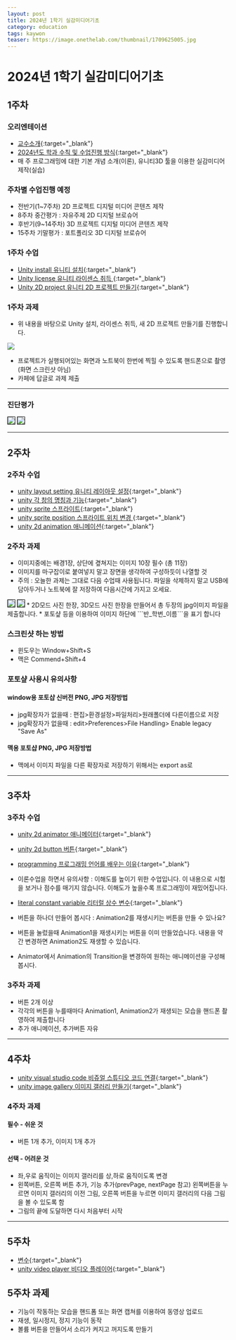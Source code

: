 ```yaml
---
layout: post
title: 2024년 1학기 실감미디어기초
category: education
tags: kaywon
teaser: https://image.onethelab.com/thumbnail/1709625005.jpg
---
```


# 2024년 1학기 실감미디어기초

## 1주차
### 오리엔테이션
* [교수소개](/education/2024/03/02/introduction.html){:target="_blank"}
* [2024년도 학과 수칙 및 수업진행 방식](/subpage/2024/03/03/education-rule.html){:target="_blank"}
* 매 주 프로그래밍에 대한 기본 개념 소개(이론), 유니티3D 툴을 이용한 실감미디어 제작(실습)

### 주차별 수업진행 예정
* 전반기(1~7주차) 2D 프로젝트 디지털 미디어 콘텐츠 제작
* 8주차 중간평가 : 자유주제 2D 디지털 브로슈어
* 후반기(9~14주차) 3D 프로젝트 디지털 미디어 콘텐츠 제작
* 15주차 기말평가 : 포트폴리오 3D 디지털 브로슈어

### 1주차 수업
* [Unity install 유니티 설치](/unity3d/2024/03/03/unity_install.html){:target="_blank"}
* [Unity license 유니티 라이센스 취득 ](/unity3d/2024/03/03/unity_license.html){:target="_blank"}
* [Unity 2D project 유니티 2D 프로젝트 만들기](/unity3d/2024/03/03/unity_2d_project.html){:target="_blank"}

### 1주차 과제
* 위 내용을 바탕으로 Unity 설치, 라이센스 취득, 새 2D 프로젝트 만들기를 진행합니다.
  
<img src="https://image.onethelab.com/resized/1709624996.jpg" />

* 프로젝트가 실행되어있는 화면과 노트북이 한번에 찍힐 수 있도록 핸드폰으로 촬영 (화면 스크린샷 아님)
* 카페에 답글로 과제 제출

---

### 진단평가

<img style='border:solid 1px black;' src="https://image.onethelab.com/resized/1709951072.jpg" />
<img style='border:solid 1px black;' src="https://image.onethelab.com/resized/1709951091.jpg" />
  
---

## 2주차
### 2주차 수업
* [unity layout setting 유니티 레이아웃 설정](/unity3d/2024/03/14/unity_layout_setting.html){:target="_blank"}
* [unity 각 창의 명칭과 기능](/unity3d/2024/03/14/unity_window_name.html){:target="_blank"}
* [unity sprite 스프라이트](/unity3d/2024/03/14/unity_sprite.html){:target="_blank"}
* [unity sprite position 스프라이트 위치 변경 ](/unity3d/2024/03/15/unity_sprite_position.html){:target="_blank"}
* [unity 2d animation 애니메이션](/unity3d/2024/03/14/unity2d_animation.html){:target="_blank"}

### 2주차 과제
* 이미지중에는 배경1장, 상단에 곂쳐지는 이미지 10장 필수 (총 11장)
* 이미지를 마구잡이로 붙여넣지 말고 장면을 생각하여 구성하듯이 나열할 것
* 주의 : 오늘한 과제는 그대로 다음 수업때 사용됩니다. 파일을 삭제하지 말고 USB에 담아두거나 노트북에 잘 저장하여 다음시간에 가지고 오세요.

<img style='border:solid 1px black;' src="https://image.onethelab.com/resized/1710429668.jpg" />
<img style='border:solid 1px black;' src="https://image.onethelab.com/resized/1710429681.jpg" />
* 2D모드 사진 한장, 3D모드 사진 한장을 만들어서 총 두장의 jpg이미지 파일을 제출합니다.
* 포토샾 등을 이용하여 이미지 하단에 ```반_학번_이름```을 표기 합니다

### 스크린샷 하는 방법
* 윈도우는 Window+Shift+S
* 맥은 Commend+Shift+4

### 포토샾 사용시 유의사항
#### window용 포토샵 신버전 PNG, JPG 저장방법
* jpg확장자가 없을때 : 편집>환경설정>파일처리>원래폴더에 다른이름으로 저장
* jpg확장자가 없을때 : edit>Preferences>File Handling> Enable legacy "Save As"
  
#### 맥용 포토샵 PNG, JPG 저장방법
* 맥에서 이미지 파일을 다른 확장자로 저장하기 위해서는 export as로

---

## 3주차
### 3주차 수업
* [unity 2d animator 애니메이터](/unity3d/2024/03/15/unity_animator.html){:target="_blank"}
* [unity 2d button 버튼](/unity3d/2024/03/21/unity_2d_button.html){:target="_blank"}
* [programming 프로그래밍 언어를 배우는 이유](/coding/2024/03/21/programming.html){:target="_blank"}
* 이론수업을 하면서 유의사항 : 이해도를 높이기 위한 수업입니다. 이 내용으로 시험을 보거나 점수를 매기지 않습니다. 이해도가 높을수록 프로그래밍이 재밌어집니다.
* [literal constant variable 리터럴 상수 변수](/unity3d/2024/03/21/literal.html){:target="_blank"}

* 버튼을 하나더 만들어 봅시다 : Animation2를 재생시키는 버튼을 만들 수 있나요?
* 버튼을 눌렀을때 Animation1을 재생시키는 버튼을 이미 만들었습니다. 내용을 약간 변경하면 Animation2도 재생할 수 있습니다.
* Animator에서 Animation의 Transition을 변경하여 원하는 애니메이션을 구성해 봅시다.


### 3주차 과제
* 버튼 2개 이상
* 각각의 버튼을 누를때마다 Animation1, Animation2가 재생되는 모습을 핸드폰 촬영하여 제출합니다
* 추가 애니메이션, 추가버튼 자유

---

## 4주차
* [unity visual studio code 비쥬얼 스튜디오 코드 연결](/unity3d/2024/03/21/unity_vscode.html){:target="_blank"}
* [unity image gallery 이미지 갤러리 만들기](/unity3d/2024/03/28/unity_image_gallery.html){:target="_blank"}

### 4주차 과제
#### 필수 - 쉬운 것
* 버튼 1개 추가, 이미지 1개 추가

#### 선택 - 어려운 것
* 좌,우로 움직이는 이미지 갤러리를 상,하로 움직이도록 변경
* 왼쪽버튼, 오른쪽 버튼 추가, 기능 추가(prevPage, nextPage 참고) 왼쪽버튼을 누르면 이미지 갤러리의 이전 그림, 오른쪽 버튼을 누르면 이미지 갤러리의 다음 그림을 볼 수 있도록 함
* 그림의 끝에 도달하면 다시 처음부터 시작

---

## 5주차
* [변수](/coding/2024/03/28/programming_variable.html){:target="_blank"}
* [unity video player 비디오 플레이어](/unity3d/2024/04/04/unity_video_player.html){:target="_blank"}

## 5주차 과제
* 기능이 작동하는 모습을 핸드폼 또는 화면 캡쳐를 이용하여 동영상 업로드
* 재생, 일시정지, 정지 기능이 동작
* 볼륨 버튼을 만들어서 소리가 켜지고 꺼지도록 만들기